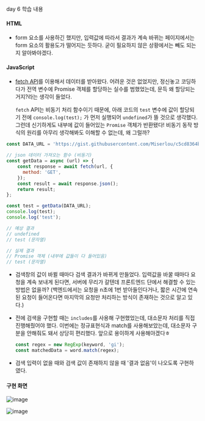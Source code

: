 day 6 학습 내용

#### HTML

- form 요소를 사용하긴 했지만, 입력값에 따라서 결과가 계속 바뀌는 페이지에서는 form 요소의 활용도가 떨어지는 듯하다. 굳이 필요하지 않은 상황에서는 빼도 되는지 알아봐야겠다.



#### JavaScript

- [fetch API](https://developer.mozilla.org/ko/docs/Web/HTML/Element/form)를 이용해서 데이터를 받아왔다. 어려운 것은 없었지만, 정신놓고 코딩하다가 전역 변수에 Promise 객체를 할당하는 실수를 범했었는데, 문득 왜 할당되는거지?라는 생각이 들었다.

  `fetch` API는 비동기 처리 함수이기 때문에, 아래 코드의 `test` 변수에 값이 할당되기 전에 `console.log(test);` 가 먼저 실행되어 `undefined`가 뜰 것으로 생각했다. 그런데 신기하게도 내부에 값이 들어있는 `Promise` 객체가 반환됐다! 비동기 동작 방식의 원리를 아무리 생각해봐도 이해할 수 없는데, 왜 그럴까? 

```js
const DATA_URL = 'https://gist.githubusercontent.com/Miserlou/c5cd8364bf9b2420bb29/raw/2bf258763cdddd704f8ffd3ea9a3e81d25e2c6f6/cities.json';

// json 데이터 가져오는 함수 (비동기)
const getData = async (url) => {
    const response = await fetch(url, {
      method: 'GET',
    });
    const result = await response.json();
    return result;
};

const test = getData(DATA_URL);
console.log(test);
console.log('test');

// 예상 결과
// undefined
// test (문자열)

// 실제 결과
// Promise 객체 (내부에 값들이 다 들어있음)
// test (문자열)
```



- 검색창의 값이 바뀔 때마다 검색 결과가 바뀌게 만들었다. 입력값을 바꿀 때마다 요청을 계속 보내게 된다면, 서버에 무리가 갈텐데 프론트엔드 단에서 해결할 수 있는 방법은 없을까? (백엔드에서는 요청을 n초에 1번 받아들인다거나, 짧은 시간에 연속된 요청이 들어온다면 마지막의 요청만 처리하는 방식이 존재하는 것으로 알고 있다.)

- 전에 검색을 구현할 때는 `includes`를 사용해 구현했었는데, 대소문자 처리를 직접 진행해줬어야 했다. 이번에는 정규표현식과 match를 사용해보았는데, 대소문자 구분을 안해줘도 돼서 상당히 편리했다. 앞으로 용이하게 사용해야겠다ㅎ

  ```js
  const regex = new RegExp(keyword, 'gi');
  const matchedData = word.match(regex);
  ```

- 검색 입력이 없을 때와 검색 값이 존재하지 않을 때 '결과 없음'이 나오도록 구현하였다.



#### 구현 화면

![image](https://user-images.githubusercontent.com/70627979/144664519-beefaf99-7aaa-4537-a54e-f82c743f938c.png)

![image](https://user-images.githubusercontent.com/70627979/144664606-2be6e776-410f-4aec-af80-a1b8be34e0a6.png)